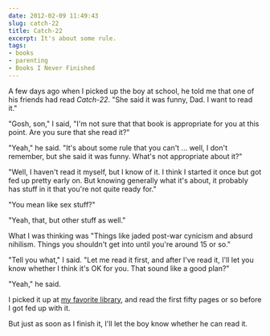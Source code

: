 ```yaml
---
date: 2012-02-09 11:49:43
slug: catch-22
title: Catch-22
excerpt: It's about some rule.
tags:
- books
- parenting
- Books I Never Finished
---
```


A few days ago when I picked up the boy at school, he told me that one of his friends had read _Catch-22_. "She said it was funny, Dad. I want to read it."

"Gosh, son," I said, "I'm not sure that that book is appropriate for you at this point. Are you sure that she read it?"

"Yeah," he said. "It's about some rule that you can't ... well, I don't remember, but she said it was funny. What's not appropriate about it?"

"Well, I haven't read it myself, but I know of it. I think I started it once but got fed up pretty early on. But knowing generally what it's about, it probably has stuff in it that you're not quite ready for."

"You mean like sex stuff?"

"Yeah, that, but other stuff as well."

What I was thinking was "Things like jaded post-war cynicism and absurd nihilism. Things you shouldn't get into until you're around 15 or so."

"Tell you what," I said. "Let me read it first, and after I've read it, I'll let you know whether I think it's OK for you. That sound like a good plan?"

"Yeah," he said.

I picked it up at [my favorite library](https://www.wellesleyfreelibrary.org/home/index.html), and read the first fifty pages or so before I got fed up with it.

But just as soon as I finish it, I'll let the boy know whether he can read it.

